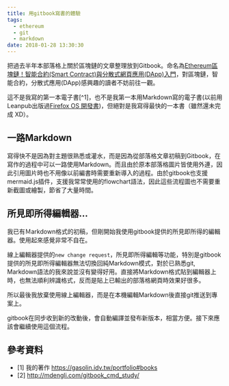 ```yaml
---
title: 用gitbook寫書的體驗
tags:
  - ethereum
  - git
  - markdown
date: 2018-01-28 13:30:30
---
```


把過去半年本部落格上關於區塊鏈的文章整理放到Gitbook。命名為[Ethereum區塊鏈！智能合約(Smart Contract)與分散式網頁應用(DApp)入門](https://www.gitbook.com/book/gasolin/learn-ethereum-dapp/details)，對區塊鏈，智能合約，分散式應用(DApp)感興趣的讀者不妨前往一觀。

這不是我寫的第一本電子書[^1]，也不是我第一本用Markdown寫的電子書(以前用Leanpub出版過[Firefox OS 開發書](https://leanpub.com/gaiafromabove))，但絕對是我寫得最快的一本書（雖然還未完成 XD）。

## 一路Markdown

寫得快不是因為對主題很熟悉或灌水，而是因為從部落格文章初稿到Gitbook，在寫作的過程中可以一路使用Markdown。而且由於原本部落格圖片皆使用外連，因此引用圖片時也不用像以前編書時需要重新導入的過程。由於gitbook也支援mermaid.js插件，支援我常常使用的flowchart語法，因此這些流程圖也不需要重新截圖或繪製，節省了大量時間。

## 所見即所得編輯器...

我已有Ｍarkdown格式的初稿，但剛開始我使用gitbook提供的所見即所得的編輯器。使用起來感覺非常不自在。

線上編輯器提供的`new change request`，所見即所得編輯等功能，特別是gitbook提供的所見即所得編輯器無法切換回純Markdown模式，對於已熟悉git, Markdown語法的我來說並沒有變得好用。直接將Markdown格式貼到編輯器上時，也無法順利辨識格式，反而是貼上已輸出的部落格網頁時效果好很多。

所以最後我放棄使用線上編輯器，而是在本機編輯Markdown後直接git推送到專案上。

gitbook在同步收到新的改動後，會自動編譯並發布新版本，相當方便。接下來應該會繼續使用這個流程。


## 參考資料

* [1] 我的著作 https://gasolin.idv.tw/portfolio#books
* [2] http://mdengli.com/gitbook_cmd_study/
